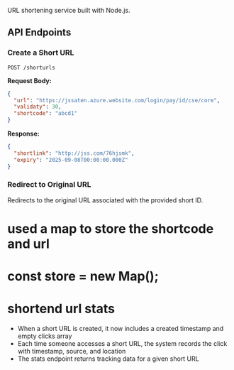 

URL shortening service built with Node.js.


## API Endpoints

### Create a Short URL

```
POST /shorturls
```

**Request Body:**
```json
{
  "url": "https://jssaten.azure.website.com/login/pay/id/cse/core",
  "validaty": 30,
  "shortcode": "abcd1"
}
```

**Response:**
```json
{
  "shortlink": "http://jss.com/76hjsmk",
  "expiry": "2025-09-08T00:00:00.000Z"
}
```

### Redirect to Original URL


Redirects to the original URL associated with the provided short ID.


# used a map to store the shortcode and url
# const store = new Map();

# shortend url stats 
- When a short URL is created, it now includes a created timestamp and empty clicks array
- Each time someone accesses a short URL, the system records the click with timestamp, source, and location
- The stats endpoint returns tracking data for a given short URL
